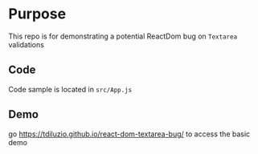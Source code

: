 # Purpose
This repo is for demonstrating a potential ReactDom bug on `Textarea` validations

## Code
Code sample is located in `src/App.js`

## Demo
go https://tdiluzio.github.io/react-dom-textarea-bug/
to access the basic demo 